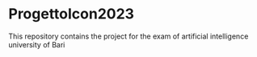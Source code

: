 # ProgettoIcon2023
This repository contains the project for the exam of artificial intelligence university of Bari
